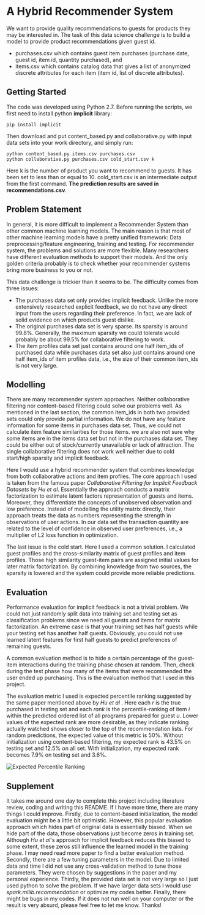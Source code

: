 # A Hybrid Recommender System 


We want to provide quality recommendations to guests for products they may be interested in. The task of this data science challenge is to build a model to provide product recommendations given guest id. 
- purchases.csv which contains guest item purchases (purchase date, guest id, item id, quantity purchased), and
- items.csv which contains catalog data that gives a list of anonymized discrete attributes for each item (item id, list of discrete attributes).

## Getting Started
The code was developed using Python 2.7. Before running the scripts, we first need to install python **implicit** library:
```
pip install implicit
```
Then download and put content_based.py and collaborative.py with input data sets into your work directory, and simply run:
```
python content_based.py items.csv purchases.csv
python collaborative.py purchases.csv cold_start.csv k
```
Here k is the number of product you want to recommend to guests. It has been set to less than or equal to 10. cold_start.csv 
is an intermediate output from the first command. **The prediction results are saved in recommendations.csv**.

## Problem Statement
In general, it is more difficult to implement a Recommender System than other common machine learning models. The main reason is that most of other machine learning models have a pretty unified framework: Data preprocessing/feature engineering, training and testing. For recommender system, the problems and solutions are more flexible. Many researchers have different evaluation methods to support their models. And the only golden criteria probably is to check whether your recommender systems bring more business to you or not.

This data challenge is trickier than it seems to be. The difficulty comes from three issues:
- The purchases data set only provides implicit feedback. Unlike the more extensively researched explicit feedback, we do not have any
direct input from the users regarding their preference. In fact, we are lack of solid evidence on which products guest dislike.
- The original purchases data set is very sparse. Its sparsity is around 99.8%. Generally, the maximum sparsity we could tolerate would probably be about 99.5% for collaborative filtering to work.
- The item profiles data set just contains around one half item_ids of purchased data while purchases data set also just contains around one half item_ids of item profiles data, i.e., the size of their common item_ids is not very large.

## Modelling
There are many recommender system approaches. Neither collaborative filtering nor content-based filtering could solve our problems well. As mentioned in the last section, the common item_ids in both two provided sets could only provide partial information. We do not have any feature information for some items in purchases data set. Thus, we could not calculate item feature similarities for those items. we are also not sure why some items are in the items data set but not in the purchases data set. They could be either out of stock/currently unavailable or lack of attraction. The single collaborative filtering does not work well neither due to cold start/high sparsity and implicit feedback.

Here I would use a hybrid recommender system that combines knowledge from both collaborative actions and item profiles.  The core approach I used is taken from the famous paper *Collaborative Filtering for Implicit Feedback Datasets* by *Hu et al*. Essentially the approach conducts a matrix factorization to estimate latent factors representation of guests and items. Moreover, they differentiate the concepts of unobserved observation and low preference. Instead of modelling the utility matrix directly, their approach treats the data as numbers representing the strength in observations of user actions. In our data set the transaction quantity are related to the level of confidence in observed user preferences, i.e., a multiplier of L2 loss function in optimization. 

The last issue is the cold start. Here I used a common solution. I calculated guest profiles and the cross-similarity matrix of guest profiles and item profiles. Those high similarity guest-item pairs are assigned initial values for later matrix factorization. By combining knowledge from two sources, the sparsity is lowered and the system could provide more reliable predictions.

## Evaluation
Performance evaluation for implicit feedback is not a trivial problem. We could not just randomly split data into training set and testing set as classification problems since we need all guests and items for matrix factorization. An extreme case is that your training set has half guests while your testing set has another half guests. Obviously, you could not use learned latent features for first half guests to predict preferences of remaining guests. 

A common evaluation method is to hide a certain percentage of the guest-item interactions during the training phase chosen at random. Then, check during the test phase how many of the items that were recommended the user ended up purchasing. This is the evaluation method that I used in this project.

The evaluation metric I used is expected percentile ranking suggested by the same paper mentioned above by *Hu et al* . Here each *r* is the true purchased in testing set and each *rank* is the percentile-ranking of item *i* within the predicted ordered list of all programs prepared for guest *u*. Lower values of the expected rank are more desirable, as they indicate ranking actually watched shows closer to the top of the recommendation lists. For random predictions, the expected value of this metric is 50%. Without initialization using content-based filtering, my expected rank is 43.5% on testing set and 12.5% on all set. With initialization, my expected rank becomes 7.9% on testing set and 3.6%.

![Expected Percentile Ranking](https://github.com/zhz46/target_challenge/blob/master/rank.png)

## Supplement
It takes me around one day to complete this project including literature review, coding and writing this README. If I have more time, there are many things I could improve. Firstly, due to content-based initialization, the model evaluation might be a little bit optimistic. However, this popular evaluation approach which hides part of original data is essentially biased. When we hide part of the data, those observations just become zeros in training set. Although *Hu et al*'s approach for implicit feedback reduces this biased to some extent, these zeros still influence the learned model in the training phase. I may need read more paper to find a better evaluation method. Secondly, there are a few tuning parameters in the model. Due to limited data and time I did not use any cross-validation method to tune those parameters. They were chosen by suggestions in the paper and my personal experience. Thirdly, the provided data set is not very large so I just used python to solve the problem. If we have larger data sets I would use *spark.mllib.recommendation* or optimize my codes better. Finally, there might be bugs in my codes. If it does not run well on your computer or the result is very absurd, please feel free to let me know. Thanks!
